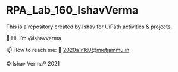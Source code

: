 # RPA_Lab_160_IshavVerma
This is a repository created by Ishav for UiPath activities & projects.

👋 Hi, I’m @ishavverma

📫 How to reach me: 📧 2020a1r160@mietjammu.in

© Ishav Verma® 2021
